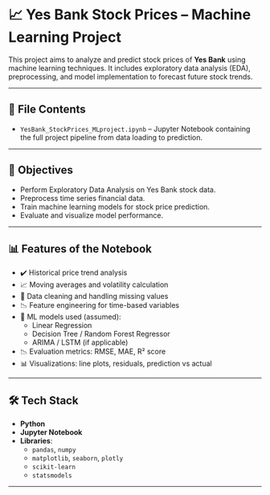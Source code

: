 # 📈 Yes Bank Stock Prices – Machine Learning Project

This project aims to analyze and predict stock prices of **Yes Bank** using machine learning techniques. It includes exploratory data analysis (EDA), preprocessing, and model implementation to forecast future stock trends.

---

## 📁 File Contents

- `YesBank_StockPrices_MLproject.ipynb` – Jupyter Notebook containing the full project pipeline from data loading to prediction.

---

## 🧠 Objectives

- Perform Exploratory Data Analysis on Yes Bank stock data.
- Preprocess time series financial data.
- Train machine learning models for stock price prediction.
- Evaluate and visualize model performance.

---

## 📊 Features of the Notebook

- ✔️ Historical price trend analysis
- 📈 Moving averages and volatility calculation
- 🧼 Data cleaning and handling missing values
- 📉 Feature engineering for time-based variables
- 🧠 ML models used (assumed):
  - Linear Regression
  - Decision Tree / Random Forest Regressor
  - ARIMA / LSTM (if applicable)
- 📉 Evaluation metrics: RMSE, MAE, R² score
- 📊 Visualizations: line plots, residuals, prediction vs actual

---

## 🛠️ Tech Stack

- **Python**
- **Jupyter Notebook**
- **Libraries**:
  - `pandas`, `numpy`
  - `matplotlib`, `seaborn`, `plotly`
  - `scikit-learn`
  - `statsmodels`

---
